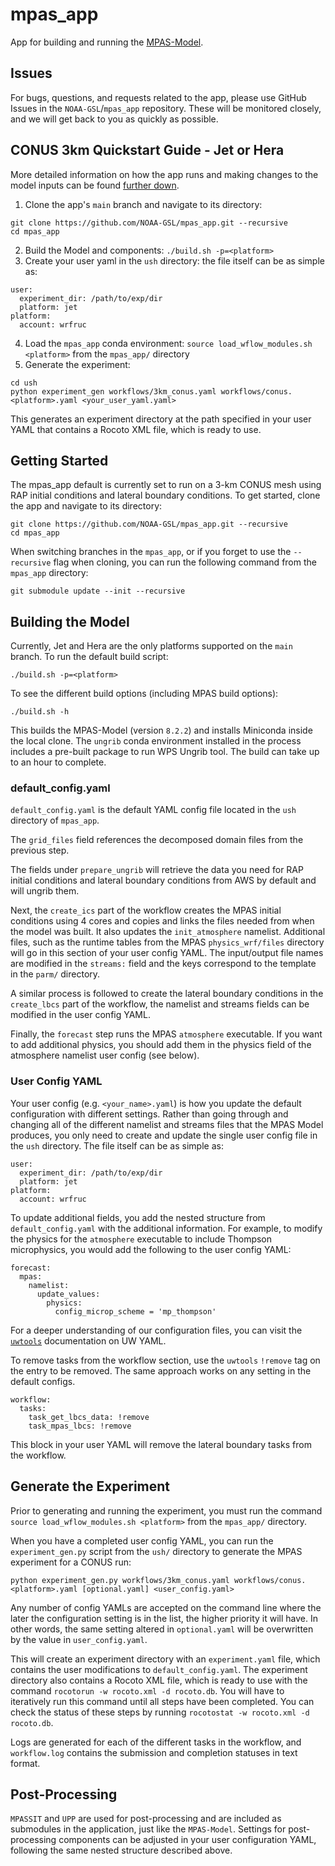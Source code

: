 # mpas_app
App for building and running the [MPAS-Model](https://github.com/NOAA-GSL/MPAS-Model).

## Issues

For bugs, questions, and requests related to the app, please use GitHub Issues in the `NOAA-GSL`/`mpas_app` repository.  These will be monitored closely, and we will get back to you as quickly as possible. 

## CONUS 3km Quickstart Guide - Jet or Hera

More detailed information on how the app runs and making changes to the model inputs can be found [further down](#getting-started).

1. Clone the app's `main` branch and navigate to its directory:
```
git clone https://github.com/NOAA-GSL/mpas_app.git --recursive
cd mpas_app
```
2. Build the Model and components: `./build.sh -p=<platform>`
3. Create your user yaml in the `ush` directory: the file itself can be as simple as:
```
user:
  experiment_dir: /path/to/exp/dir
  platform: jet
platform:
  account: wrfruc
```
4. Load the `mpas_app` conda environment: `source load_wflow_modules.sh <platform>` from the `mpas_app/` directory
5. Generate the experiment: 
```
cd ush
python experiment_gen workflows/3km_conus.yaml workflows/conus.<platform>.yaml <your_user_yaml.yaml>
```
This generates an experiment directory at the path specified in your user YAML that contains a Rocoto XML file, which is ready to use.

## Getting Started

The mpas_app default is currently set to run on a 3-km CONUS mesh using RAP initial conditions and lateral boundary conditions.  To get started, clone the app and navigate to its directory:

```
git clone https://github.com/NOAA-GSL/mpas_app.git --recursive
cd mpas_app
```

When switching branches in the `mpas_app`, or if you forget to use the `--recursive` flag when cloning, you can run the following command from the `mpas_app` directory:

```
git submodule update --init --recursive
```


## Building the Model

Currently, Jet and Hera are the only platforms supported on the `main` branch.  To run the default build script:

`./build.sh -p=<platform>`

To see the different build options (including MPAS build options):

`./build.sh -h`

This builds the MPAS-Model (version `8.2.2`) and installs Miniconda inside the local clone.  The `ungrib` conda environment installed in the process includes a pre-built package to run WPS Ungrib tool.  The build can take up to an hour to complete.

### default_config.yaml

`default_config.yaml` is the default YAML config file located in the `ush` directory of `mpas_app`.  

The `grid_files` field references the decomposed domain files from the previous step.

The fields under `prepare_ungrib` will retrieve the data you need for RAP initial conditions and lateral boundary conditions from AWS by default and will ungrib them.

Next, the `create_ics` part of the workflow creates the MPAS initial conditions using 4 cores and copies and links the files needed from when the model was built.  It also updates the `init_atmosphere` namelist.  Additional files, such as the runtime tables from the MPAS `physics_wrf/files` directory will go in this section of your user config YAML. The input/output file names are modified in the `streams:` field and the keys correspond to the template in the `parm/` directory.

A similar process is followed to create the lateral boundary conditions in the `create_lbcs` part of the workflow, the namelist and streams fields can be modified in the user config YAML.

Finally, the `forecast` step runs the MPAS `atmosphere` executable.  If you want to add additional physics, you should add them in the physics field of the atmosphere namelist user config (see below).

### User Config YAML

Your user config (e.g. `<your_name>.yaml`) is how you update the default configuration with different settings.  Rather than going through and changing all of the different namelist and streams files that the MPAS Model produces, you only need to create and update the single user config file in the `ush` directory.  The file itself can be as simple as:
```
user:
  experiment_dir: /path/to/exp/dir
  platform: jet
platform:
  account: wrfruc
```
To update additional fields, you add the nested structure from `default_config.yaml` with the additional information.  For example, to modify the physics for the `atmosphere` executable to include Thompson microphysics, you would add the following to the user config YAML:
```
forecast:
  mpas:
    namelist:
      update_values:
        physics:
          config_microp_scheme = 'mp_thompson'
```
For a deeper understanding of our configuration files, you can visit the [`uwtools`](https://uwtools.readthedocs.io/en/main/sections/user_guide/yaml/index.html) documentation on UW YAML. 

To remove tasks from the workflow section, use the `uwtools` `!remove` tag on the entry to be removed. The same approach works on any setting in the default configs.

```
workflow:
  tasks:
    task_get_lbcs_data: !remove
    task_mpas_lbcs: !remove
```

This block in your user YAML will remove the lateral boundary tasks from the workflow.


## Generate the Experiment

Prior to generating and running the experiment, you must run the command `source load_wflow_modules.sh <platform>` from the `mpas_app/` directory. 

When you have a completed user config YAML, you can run the `experiment_gen.py` script from the `ush/` directory to generate the MPAS experiment for a CONUS run:

`python experiment_gen.py workflows/3km_conus.yaml workflows/conus.<platform>.yaml [optional.yaml] <user_config.yaml>`

Any number of config YAMLs are accepted on the command line where the later the configuration setting is in the list, the higher priority it will have. In other words, the same setting altered in `optional.yaml` will be overwritten by the value in `user_config.yaml`.

This will create an experiment directory with an `experiment.yaml` file, which contains the user modifications to `default_config.yaml`.  The experiment directory also contains a Rocoto XML file, which is ready to use with the command `rocotorun -w rocoto.xml -d rocoto.db`. You will have to iteratively run this command until all steps have been completed. You can check the status of these steps by running `rocotostat -w rocoto.xml -d rocoto.db`. 

Logs are generated for each of the different tasks in the workflow, and `workflow.log` contains the submission and completion statuses in text format.

## Post-Processing 

`MPASSIT` and `UPP` are used for post-processing and are included as submodules in the application, just like the `MPAS-Model`. Settings for post-processing components can be adjusted in your user configuration YAML, following the same nested structure described above. 
